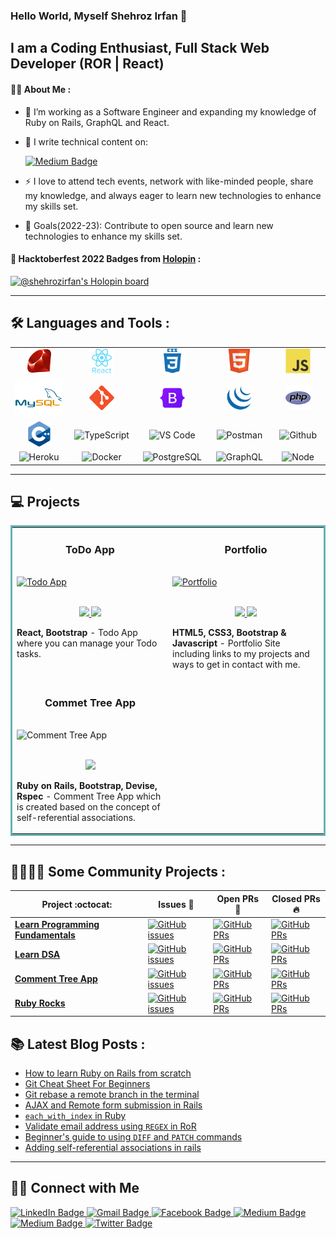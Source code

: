 ### Hello World, Myself Shehroz Irfan 👋

## I am a Coding Enthusiast, Full Stack Web Developer (ROR | React)

#### :man_technologist: About Me :

- :telescope: I’m working as a Software Engineer and expanding my knowledge of Ruby on Rails, GraphQL and React.

- :seedling: I write technical content on: 
  <div id="badges">
    <a href="https://medium.com/@shehrozirfan" target="_blank">
     <img src="https://img.shields.io/badge/Medium-black?style=for-the-badge&logo=medium&logoColor=white" alt="Medium Badge"/>
    </a>
  </div>

- :zap: I love to attend tech events, network with like-minded people, share my knowledge, and always eager to learn new technologies to enhance my skills set.

- 🥅  Goals(2022-23): Contribute to open source and learn new technologies to enhance my skills set.

#### 📛 Hacktoberfest 2022 Badges from [Holopin](https://www.holopin.io/) :

[![@shehrozirfan's Holopin board](https://holopin.me/shehrozirfan)](https://holopin.io/@shehrozirfan)

<!-- 
Profile Views Count
![](https://komarev.com/ghpvc/?username=ShehrozIrfan&color=blue) 
-->

---

## :hammer_and_wrench: Languages and Tools :
<table>
  <tr>
    <td align='center' width="190">
      <img src="https://github.com/devicons/devicon/blob/master/icons/ruby/ruby-original.svg" title="ROR" alt="ROR" width="40" height="40"/>
    </td>
    <td align='center' width="190">
      <img src="https://github.com/devicons/devicon/blob/master/icons/react/react-original-wordmark.svg" title="React" alt="React" width="40" height="40"/>
    </td>
    <td align='center' width="190">
      <img src="https://github.com/devicons/devicon/blob/master/icons/css3/css3-plain-wordmark.svg"  title="CSS3" alt="CSS" width="40" height="40"/>
    </td>
    <td align='center' width="190">
      <img src="https://github.com/devicons/devicon/blob/master/icons/html5/html5-original.svg" title="HTML5" alt="HTML" width="40" height="40"/>
    </td>
    <td align='center' width="190">
      <img src="https://github.com/devicons/devicon/blob/master/icons/javascript/javascript-original.svg" title="JavaScript" alt="JavaScript" width="40" height="40"/>
    </td>
  </tr>
  <tr>
    <td align='center' width="190">
      <img src="https://github.com/devicons/devicon/blob/master/icons/mysql/mysql-original-wordmark.svg" title="MySQL"  alt="MySQL" width="80" height="60"/>
    </td>
    <td align='center' width="190">
      <img src="https://github.com/devicons/devicon/blob/master/icons/git/git-original.svg" title="Git"  alt="Git" width="40" height="40"/>
    </td>
    <td align='center' width="190">
      <img src="https://github.com/devicons/devicon/blob/master/icons/bootstrap/bootstrap-original.svg" title="Bootstrap"  alt="Bootstrap" width="40" height="40"/>
    </td>
    <td align='center' width="190">
      <img src="https://github.com/devicons/devicon/blob/master/icons/jquery/jquery-original.svg" title="jquery"  alt="jquery" width="40" height="40"/>
    </td>
    <td align='center' width="190">
      <img src="https://github.com/devicons/devicon/blob/master/icons/php/php-original.svg" title="PHP"  alt="PHP" width="40" height="40"/>
    </td>
  </tr>
  <tr>
    <td align='center' width="190">
      <img src="https://github.com/devicons/devicon/blob/master/icons/cplusplus/cplusplus-original.svg" title="CPP" alt="CPP" width="40" height="40">
    </td>
    <td align='center' width="190">
      <img src="https://www.vectorlogo.zone/logos/typescriptlang/typescriptlang-ar21.svg" title="TypeScript" alt="TypeScript" width="100" height="40">
    </td>
    <td align='center' width="190">
      <img src="https://github.com/bestofjs/bestofjs-webui/blob/master/public/logos/vscode.svg" title="VS Code"  alt="VS Code" width="40" height="40"/>
    </td>
    <td align='center' width="190">
      <img src="https://www.vectorlogo.zone/logos/getpostman/getpostman-icon.svg" title="Postman"  alt="Postman" width="40" height="40"/>
    </td>
    <td align='center' width="190">
      <img src="https://www.vectorlogo.zone/logos/github/github-ar21.svg" title="Github"  alt="Github" width="100" height="60"/>
    </td>
  </tr>
  <tr>
    <td align='center' width="190">
      <img src="https://www.vectorlogo.zone/logos/heroku/heroku-ar21.svg" title="Heroku" alt="Heroku" width="100" height="60">
    </td>
    <td align='center' width="190">
      <img src="https://www.vectorlogo.zone/logos/docker/docker-icon.svg" title="Docker" alt="Docker" width="100" height="40">
    </td>
    <td align='center' width="190">
      <img src="https://www.vectorlogo.zone/logos/postgresql/postgresql-ar21.svg" title="PostgreSQL"  alt="PostgreSQL" width="100" height="60"/>
    </td>
    <td align='center' width="190">
      <img src="https://www.vectorlogo.zone/logos/graphql/graphql-ar21.svg" title="GraphQL"  alt="GraphQL" width="100" height="60"/>
    </td>
    <td align='center' width="190">
      <img src="https://www.vectorlogo.zone/logos/nodejs/nodejs-ar21.svg" title="NodeJS"  alt="Node" width="100" height="60"/>
    </td>
  </tr>
</table>

---

## 💻 Projects
<table bordercolor="#66b2b2">
  
  <tr>
    <td width="50%" valign="top">
      <h3 align="center">ToDo App</h3>
      <br />
      <a target="_blank" href="https://add-your-todo-tasks.netlify.app">
          <img width="100%" alt="Todo App" src="https://user-images.githubusercontent.com/36946330/202845272-7a34058c-b865-4abd-9f7b-623b59daf7a6.png">
      </a>
      <br />
      <p align="center">
        <br>
        <a href="https://github.com/ShehrozIrfan/react-essential-training/tree/master/todo_app" target="_blank">
          <img src="https://img.shields.io/static/v1?label=|&message=REPO&color=f&style=plastic&logo=github&logo-color=white"/>
        </a>  
        <a href="https://add-your-todo-tasks.netlify.app" target="_blank">
          <img src="https://img.shields.io/static/v1?label=|&message=WEBSITE&color=cdf998&style=plastic&logo=wordpress&logo-color=white"/>
        </a>
      </p>
      <p><strong>React, Bootstrap</strong> - Todo App where you can manage your Todo tasks.</p>
    </td>
    <td width="50%" valign="top">
      <h3 align="center">Portfolio</h3>
      <br />
      <a target="_blank" href="https://shehrozirfan.github.io/portfolio">
        <img width="100%" alt="Portfolio" src="https://user-images.githubusercontent.com/36946330/202846477-3d6400e8-b85c-477d-a235-51627c1e650b.png">
      </a>
      <br />
      <p align="center">
        <br>
        <a href="https://github.com/ShehrozIrfan/portfolio" target="_blank">
          <img src="https://img.shields.io/static/v1?label=|&message=REPO&color=f&style=plastic&logo=github&logo-color=white"/>
        </a>  
        <a href="https://shehrozirfan.github.io/portfolio" target="_blank">
          <img src="https://img.shields.io/static/v1?label=|&message=WEBSITE&color=cdf998&style=plastic&logo=wordpress&logo-color=white"/>
        </a>
      </p>
      <p><strong>HTML5, CSS3, Bootstrap & Javascript</strong> - Portfolio Site including links to my projects and ways to get in contact with me.</p>
    </td>
  </tr>

  <tr>
    <td width="50%" valign="top">
      <h3 align="center">Commet Tree App</h3>
      <br />
      <img width="100%" alt="Comment Tree App" src="https://user-images.githubusercontent.com/36946330/204129009-69926b04-8a38-46cf-96c4-2768ececa594.png">
      <br />
      <p align="center">
        <br>
        <a href="https://github.com/ShehrozIrfan/comment_tree_app" target="_blank">
          <img src="https://img.shields.io/static/v1?label=|&message=REPO&color=f&style=plastic&logo=github&logo-color=white"/>
        </a>  
      </p>
      <p><strong>Ruby on Rails, Bootstrap, Devise, Rspec</strong> - Comment Tree App which is created based on the concept of self-referential associations.</p>
    </td>
  </tr>
</table>

---

## 👨‍👩‍👦‍👦 Some Community Projects :

|      Project :octocat:   |     Issues :bug:   | Open PRs :bell:  | Closed PRs :fire:  |
|-------------|-------------------|---|---|
| [**Learn Programming Fundamentals**](https://github.com/ShehrozIrfan/learn-programming-fundamentals) | [![GitHub issues](https://img.shields.io/github/issues/shehrozirfan/learn-programming-fundamentals?color=green&logo=github&style=flat)](https://github.com/ShehrozIrfan/learn-programming-fundamentals/issues) | [![GitHub PRs](https://img.shields.io/github/issues-pr/shehrozirfan/learn-programming-fundamentals?style=flat&logo=github)](https://github.com/ShehrozIrfan/learn-programming-fundamentals/pulls)  | [![GitHub PRs](https://img.shields.io/github/issues-pr-closed/shehrozirfan/learn-programming-fundamentals?style=flat&color=critical&logo=github)](https://github.com/ShehrozIrfan/learn-programming-fundamentals/pulls?q=is%3Aissue+is%3Aclosed)  |
| [**Learn DSA**](https://github.com/ShehrozIrfan/learn-dsa) | [![GitHub issues](https://img.shields.io/github/issues/shehrozirfan/learn-dsa?color=green&logo=github&style=flat)](https://github.com/ShehrozIrfan/learn-dsa/issues) | [![GitHub PRs](https://img.shields.io/github/issues-pr/shehrozirfan/learn-dsa?style=flat&logo=github)](https://github.com/ShehrozIrfan/learn-dsa/pulls)  | [![GitHub PRs](https://img.shields.io/github/issues-pr-closed/shehrozirfan/learn-dsa?style=flat&color=critical&logo=github)](https://github.com/ShehrozIrfan/learn-dsa/pulls?q=is%3Aissue+is%3Aclosed)  |
| [**Comment Tree App**](https://github.com/ShehrozIrfan/comment_tree_app) | [![GitHub issues](https://img.shields.io/github/issues/shehrozirfan/comment_tree_app?color=green&logo=github&style=flat)](https://github.com/ShehrozIrfan/comment_tree_app/issues) | [![GitHub PRs](https://img.shields.io/github/issues-pr/shehrozirfan/comment_tree_app?style=flat&logo=github)](https://github.com/ShehrozIrfan/comment_tree_app/pulls)  | [![GitHub PRs](https://img.shields.io/github/issues-pr-closed/shehrozirfan/comment_tree_app?style=flat&color=critical&logo=github)](https://github.com/ShehrozIrfan/comment_tree_app/pulls?q=is%3Aissue+is%3Aclosed)  |
| [**Ruby Rocks**](https://github.com/ShehrozIrfan/ruby-rocks) | [![GitHub issues](https://img.shields.io/github/issues/shehrozirfan/ruby-rocks?color=green&logo=github&style=flat)](https://github.com/ShehrozIrfan/ruby-rocks/issues) | [![GitHub PRs](https://img.shields.io/github/issues-pr/shehrozirfan/ruby-rocks?style=flat&logo=github)](https://github.com/ShehrozIrfan/ruby-rocks/pulls)  | [![GitHub PRs](https://img.shields.io/github/issues-pr-closed/shehrozirfan/ruby-rocks?style=flat&color=critical&logo=github)](https://github.com/ShehrozIrfan/ruby-rocks/pulls?q=is%3Aissue+is%3Aclosed)  |

<!-- 
---

## :fire: GitHub Analytics :

<img src="https://github-readme-stats.vercel.app/api?username=ShehrozIrfan&layout=compact&theme=vision-friendly-dark&show_icons=true"/>

[![GitHub Streak](https://streak-stats.demolab.com?user=ShehrozIrfan&theme=dark)](https://git.io/streak-stats)

[![Top Langs](https://github-readme-stats.vercel.app/api/top-langs/?username=ShehrozIrfan&layout=compact&theme=vision-friendly-dark)](https://github.com/anuraghazra/github-readme-stats)

--- 
 
## 🚀 Contribution Graph :

[![Shehroz github activity graph](https://activity-graph.herokuapp.com/graph?username=ShehrozIrfan&theme=react-dark)](https://github.com/shehrozirfan/github-readme-activity-graph) -->

## 📚 Latest Blog Posts :
- [How to learn Ruby on Rails from scratch](https://medium.com/@shehrozirfan/how-to-learn-ruby-on-rails-from-scratch-5f6c88de8326)
- [Git Cheat Sheet For Beginners](https://medium.com/@shehrozirfan/git-cheat-sheet-for-beginners-29f52f2e48e0)
- [Git rebase a remote branch in the terminal](https://medium.com/@shehrozirfan/git-rebase-a-remote-branch-in-the-terminal-1850bb5ff12c)
- [AJAX and Remote form submission in Rails](https://medium.com/@shehrozirfan/remote-form-submission-and-ajax-in-rails-14efd1880c40)
- [`each_with_index` in Ruby](https://www.linkedin.com/posts/shehroz-irfan-447881158_eachwithindex-in-ruby-activity-6967910565285367808-v1TT)
- [Validate email address using `REGEX` in RoR](https://www.linkedin.com/posts/shehroz-irfan-447881158_validate-an-email-in-ruby-on-rails-activity-6957026079127547904-Dl5I)
- [Beginner's guide to using `DIFF` and `PATCH` commands](https://medium.com/@shehrozirfan/beginners-guide-to-using-diff-and-patch-d838079f19c7)
- [Adding self-referential associations in rails](https://www.linkedin.com/posts/shehroz-irfan-447881158_self-referential-associations-in-rails-activity-7002332285723131904--bNq)
---

## 🤝🏻  Connect with Me

<div id="badges">
  <a href="https://www.linkedin.com/in/shehroz-irfan-447881158/" target="_blank">
    <img src="https://img.shields.io/badge/LinkedIn-blue?style=for-the-badge&logo=linkedin&logoColor=white" alt="LinkedIn Badge"/>
  </a>
  <a href="mailto: shehrozirfan89@gmail.com">
    <img src="https://img.shields.io/badge/Gmail-red?style=for-the-badge&logo=gmail&logoColor=white" alt="Gmail Badge"/>
  </a>
  <a href="https://www.facebook.com/shehroz.irfan.92/" target="_blank">
    <img src="https://img.shields.io/badge/Facebook-blue?style=for-the-badge&logo=facebook&logoColor=white" alt="Facebook Badge"/>
  </a>
 <a href="https://medium.com/@shehrozirfan" target="_blank">
    <img src="https://img.shields.io/badge/Medium-black?style=for-the-badge&logo=medium&logoColor=white" alt="Medium Badge"/>
  </a>
 <a href="https://www.instagram.com/shehroz_irfan/" target="_blank">
    <img src="https://img.shields.io/badge/Instagram-hotpink?style=for-the-badge&logo=instagram&logoColor=white" alt="Medium Badge"/>
  </a>
  <a href="https://twitter.com/InnoxentShehroz" target="_blank">
    <img src="https://img.shields.io/badge/Twitter-blue?style=for-the-badge&logo=twitter&logoColor=white" alt="Twitter Badge"/>
  </a>
</div>

<!---
ShehrozIrfan/ShehrozIrfan is a ✨ special ✨ repository because its `README.md` (this file) appears on your GitHub profile.
You can click the Preview link to take a look at your changes.
--->
